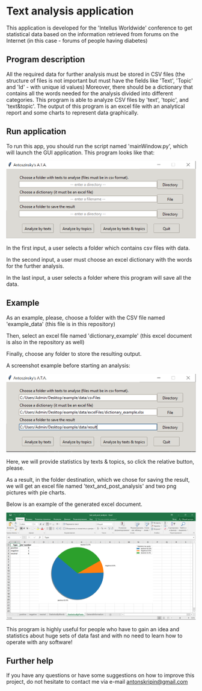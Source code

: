 # Text analysis application

This application is developed for the 'Intellus Worldwide' conference to get statistical data based on the information retrieved from forums on the Internet (in this case - forums of people having diabetes)


## Program description

All the required data for further analysis must be stored in CSV files (the structure of files is not important but must have the fields like 'Text', 'Topic' and 'Id' - with unique id values)
Moreover, there should be a dictionary that contains all the words needed for the analysis divided into different categories.
This program is able to analyze CSV files by 'text', 'topic', and 'text&topic'.
The output of this program is an excel file with an analytical report and some charts to represent data graphically.


## Run application
To run this app, you should run the script named 'mainWindow.py', which will launch the GUI application.
This program looks like that:

![alt text](main_window.PNG)

In the first input, a user selects a folder which contains csv files with data.

In the second input, a user must choose an excel dictionary with the words for the further analysis.

In the last input, a user selects a folder where this program will save all the data.

## Example

As an example, please, choose a folder with the CSV file named 'example_data' (this file is in this repository)

Then, select an excel file named 'dictionary_example' (this excel document is also in the repository as well)

Finally, choose any folder to store the resulting output.

A screenshot example before starting an analysis:

![alt text](launching_example.PNG)

Here, we will provide statistics by texts & topics, so click the relative button, please.

As a result, in the folder destination, which we chose for saving the result, we will get an excel file named 'text_and_post_analysis' and two png pictures with pie charts.

Below is an example of the generated excel document.

![alt text](output_example.PNG)

This program is highly useful for people who have to gain an idea and statistics about huge sets of data fast and with no need to learn how to operate with any software!


## Further help
If you have any questions or have some suggestions on how to improve this project, do not hesitate to contact me via e-mail antonskripin@gmail.com
